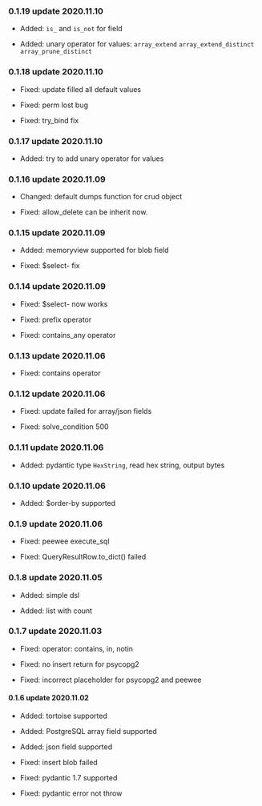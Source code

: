 
### 0.1.19 update 2020.11.10

* Added: `is_` and `is_not` for field

* Added: unary operator for values: `array_extend` `array_extend_distinct` `array_prune_distinct`


### 0.1.18 update 2020.11.10

* Fixed: update filled all default values

* Fixed: perm lost bug

* Fixed: try_bind fix


### 0.1.17 update 2020.11.10

* Added: try to add unary operator for values


### 0.1.16 update 2020.11.09

* Changed: default dumps function for crud object

* Fixed: allow_delete can be inherit now.


### 0.1.15 update 2020.11.09

* Added: memoryview supported for blob field

* Fixed: $select- fix


### 0.1.14 update 2020.11.09

* Fixed: $select- now works

* Fixed: prefix operator

* Fixed: contains_any operator


### 0.1.13 update 2020.11.06

* Fixed: contains operator


### 0.1.12 update 2020.11.06

* Fixed: update failed for array/json fields

* Fixed: solve_condition 500


### 0.1.11 update 2020.11.06

* Added: pydantic type `HexString`, read hex string, output bytes


### 0.1.10 update 2020.11.06

* Added: $order-by supported


### 0.1.9 update 2020.11.06

* Fixed: peewee execute_sql

* Fixed: QueryResultRow.to_dict() failed


### 0.1.8 update 2020.11.05

* Added: simple dsl

* Added: list with count


### 0.1.7 update 2020.11.03

* Fixed: operator: contains, in, notin

* Fixed: no insert return for psycopg2

* Fixed: incorrect placeholder for psycopg2 and peewee


#### 0.1.6 update 2020.11.02

* Added: tortoise supported

* Added: PostgreSQL array field supported

* Added: json field supported

* Fixed: insert blob failed

* Fixed: pydantic 1.7 supported

* Fixed: pydantic error not throw
